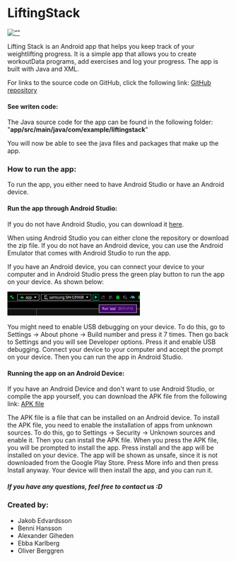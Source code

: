 # LiftingStack
[<img src="https://github.githubassets.com/images/modules/logos_page/GitHub-Logo.png" alt= “” width="300">](https://github.com/JakobEdvardsson/LiftingStack)

Lifting Stack is an Android app that helps you keep track of your weightlifting progress. It is a simple app that allows you to create workoutData programs, add exercises and log your progress. The app is built with Java and XML.

For links to the source code on GitHub, click the following link: [GitHub repository](https://github.com/JakobEdvardsson/LiftingStack)

#### See writen code:

The Java source code for the app can be found in the following folder: "**app/src/main/java/com/example/liftingstack**"

You will now be able to see the java files and packages that make up the app.


### How to run the app:
To run the app, you either need to have Android Studio or have an Android device.

#### Run the app through Android Studio:


If you do not have Android Studio, you can download it [here](https://developer.android.com/studio).

When using Android Studio you can either clone the repository or download the zip file. If you do not have an Android device, you can use the Android Emulator that comes with Android Studio to run the app.

If you have an Android device, you can connect your device to your computer and in Android Studio press the green play button to run the app on your device. As shown below:

<img src="images/RunApp.png" alt= “” width="300">

You might need to enable USB debugging on your device. To do this, go to Settings -> About phone -> Build number and press it 7 times. Then go back to Settings and you will see Developer options. Press it and enable USB debugging.
Connect your device to your computer and accept the prompt on your device. Then you can run the app in Android Studio.

#### Running the app on an Android Device:

If you have an Android Device and don't want to use Android Studio, or compile the app yourself,
you can download the APK file from the following link: [APK file](https://www.mediafire.com/file/90zob3fzjvlf55s/LiftingStack.apk/file)

The APK file is a file that can be installed on an Android device. To install the APK file, you need to enable the installation of apps from unknown sources.
To do this, go to Settings -> Security -> Unknown sources and enable it. Then you can install the APK file.
When you press the APK file, you will be prompted to install the app. Press install and the app will be installed on your device.
The app will be shown as unsafe, since it is not downloaded from the Google Play Store. Press More info and then press Install anyway.
Your device will then install the app, and you can run it.

##### If you have any questions, feel free to contact us :D
### Created by:
- Jakob Edvardsson
- Benni Hansson
- Alexander Giheden
- Ebba Karlberg
- Oliver Berggren
